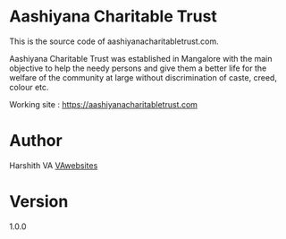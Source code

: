 # Aashiyana Charitable Trust

This is the source code of aashiyanacharitabletrust.com.

Aashiyana Charitable Trust was established in Mangalore with the main objective to help the needy persons and give them a better life for the welfare of the community at large without discrimination of caste, creed, colour etc.

Working site : https://aashiyanacharitabletrust.com

# Author

Harshith VA
[VAwebsites](http://www.vawebsites.in)

# Version

1.0.0
